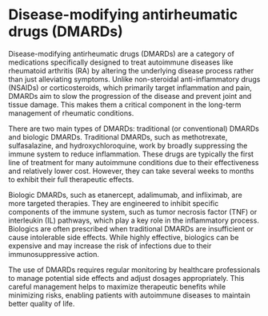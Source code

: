 [//]: # (source: gpt-40)
[//]: # (abbr: DMARD)
[//]: # (tags: antirheumatics)

# Disease-modifying antirheumatic drugs (DMARDs)

Disease-modifying antirheumatic drugs (DMARDs) are a category of medications specifically designed to treat autoimmune diseases like rheumatoid arthritis (RA) by altering the underlying disease process rather than just alleviating symptoms. Unlike non-steroidal anti-inflammatory drugs (NSAIDs) or corticosteroids, which primarily target inflammation and pain, DMARDs aim to slow the progression of the disease and prevent joint and tissue damage. This makes them a critical component in the long-term management of rheumatic conditions.

There are two main types of DMARDs: traditional (or conventional) DMARDs and biologic DMARDs. Traditional DMARDs, such as methotrexate, sulfasalazine, and hydroxychloroquine, work by broadly suppressing the immune system to reduce inflammation. These drugs are typically the first line of treatment for many autoimmune conditions due to their effectiveness and relatively lower cost. However, they can take several weeks to months to exhibit their full therapeutic effects.

Biologic DMARDs, such as etanercept, adalimumab, and infliximab, are more targeted therapies. They are engineered to inhibit specific components of the immune system, such as tumor necrosis factor (TNF) or interleukin (IL) pathways, which play a key role in the inflammatory process. Biologics are often prescribed when traditional DMARDs are insufficient or cause intolerable side effects. While highly effective, biologics can be expensive and may increase the risk of infections due to their immunosuppressive action.

The use of DMARDs requires regular monitoring by healthcare professionals to manage potential side effects and adjust dosages appropriately. This careful management helps to maximize therapeutic benefits while minimizing risks, enabling patients with autoimmune diseases to maintain better quality of life.
